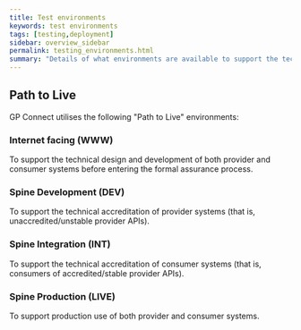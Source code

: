 ```yaml
---
title: Test environments
keywords: test environments
tags: [testing,deployment]
sidebar: overview_sidebar
permalink: testing_environments.html
summary: "Details of what environments are available to support the technical accreditation and solution assurance process"
---
```


## Path to Live ##

GP Connect utilises the following "Path to Live" environments:

### Internet facing (WWW) ###

To support the technical design and development of both provider and consumer systems before entering the formal assurance process.

### Spine Development (DEV) ###

To support the technical accreditation of provider systems (that is, unaccredited/unstable provider APIs).

### Spine Integration (INT) ###

To support the technical accreditation of consumer systems (that is, consumers of accredited/stable provider APIs).

### Spine Production (LIVE) ###

To support production use of both provider and consumer systems.
